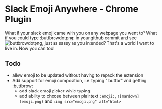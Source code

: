 # Slack Emoji Anywhere - Chrome Plugin

What if your slack emoji came with you on any webpage you went to? What if you could type :buttbrowdotpng: in your github commit and see ![buttbrowdotpng](https://emoji.slack-edge.com/T7ZGGRLGN/buttbrowdotpng/d923b0305524f93e.gif), just as sassy as you intended? That's a world I want to live in. Now you can too!

## Todo

* allow emoji to be updated without having to repack the extension
* Add support for emoji composition, i.e. typing ":buttbr" and getting :buttbrow:
  * add slack emoji picker while typing
  * add ability to choose between plaintext `:emoji:`, `![mardown](emoji.png)` and `<img src="emoji.png" alt="html>`
